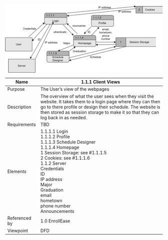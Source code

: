 ![DFD](https://github.com/MckennahPalmer/CSE430/blob/Team3_GH/DFD%20Client%20Views.drawio.svg)

| Name | 1.1.1 Client Views |
| ----------- | ----------- |
| Purpose | The User’s view of the webpages |
| Description | The overview of what the user sees when they visit the website. It takes them to a login page where they can then go to there profile or design their schedule. The website is then stored as session storage to make it so that they can log back in as needed.  |
| Requirements | TBD |
| Elements | 1.1.1.1 Login <br> 1.1.1.2 Profile <br> 1.1.1.3 Schedule Designer <br> 1.1.1.4 Homepage <br> 1 Session Storage: see #1.1.1.5 <br> 2 Cookies: see #1.1.1.6<br> 1.1.2 Server <br> Credentials <br> ID <br> IP address <br> Major <br> Graduation <br> email <br> hometown <br> phone number <br> Announcements|
| Referenced by | 1.0 EnrollEase  |
| Viewpoint | DFD |

